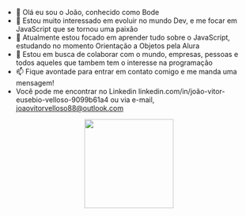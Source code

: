 - 👋 Olá eu sou o João, conhecido como Bode
- 👀 Estou muito interessado em evoluir no mundo Dev, e me focar em JavaScript que se tornou uma paixão
- 🌱 Atualmente estou focado em aprender tudo sobre o JavaScript, estudando no momento Orientação a Objetos pela Alura
- 💞️ Estou em busca de colaborar com o mundo, empresas, pessoas e todos aqueles que tambem tem o interesse na programação
- 📫 Fique avontade para entrar em contato comigo e me manda uma mensagem!
- Você pode me encontrar no Linkedin linkedin.com/in/joão-vitor-eusebio-velloso-9099b61a4 ou via e-mail, joaovitorvelloso88@outlook.com

<div align="center">
  <a href="https://github.com/Bode0800">
  <img height="180em" src="https://github-readme-stats.vercel.app/api/top-langs/?username=Bode0800&layout=compact&langs_count=7&theme=white"/>
</div>
